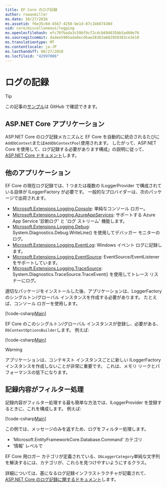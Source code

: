 ```yaml
---
title: EF Core のログ記録
author: rowanmiller
ms.date: 10/27/2016
ms.assetid: f6e35c6d-45b7-4258-be1d-87c1bb67438d
uid: core/miscellaneous/logging
ms.openlocfilehash: efc78fbada3c59bf9cf2c4cb694835bb5ad60e76
ms.sourcegitcommit: dadee5905ada9ecdbae28363a682950383ce3e10
ms.translationtype: MT
ms.contentlocale: ja-JP
ms.lasthandoff: 08/27/2018
ms.locfileid: "42997006"
---
```

# <a name="logging"></a>ログの記録

> [!TIP]  
> この記事の[サンプル](https://github.com/aspnet/EntityFramework.Docs/tree/master/samples/core/Miscellaneous/Logging)は GitHub で確認できます。

## <a name="aspnet-core-applications"></a>ASP.NET Core アプリケーション

ASP.NET Core のログ記録メカニズムと EF Core を自動的に統合されるたびに`AddDbContext`または`AddDbContextPool`使用されます。 したがって、ASP.NET Core を使用して、ログ記録する必要があります構成」の説明に従って、 [ASP.NET Core ドキュメント](https://docs.microsoft.com/en-us/aspnet/core/fundamentals/logging?tabs=aspnetcore2x)します。

## <a name="other-applications"></a>他のアプリケーション

EF Core の現在ログ記録では、1 つまたは複数の ILoggerProvider で構成されている自体が ILoggerFactory が必要です。 一般的なプロバイダーは、次のパッケージで出荷されます。

* [Microsoft.Extensions.Logging.Console](https://www.nuget.org/packages/Microsoft.Extensions.Logging.Console/): 単純なコンソール ロガー。
* [Microsoft.Extensions.Logging.AzureAppServices](https://www.nuget.org/packages/Microsoft.Extensions.Logging.AzureAppServices/): サポートする Azure App Service '診断ログ' と 'ログ ストリーム' 機能します。
* [Microsoft.Extensions.Logging.Debug](https://www.nuget.org/packages/Microsoft.Extensions.Logging.Debug/): System.Diagnostics.Debug.WriteLine() を使用してデバッガー モニターのログ。
* [Microsoft.Extensions.Logging.EventLog](https://www.nuget.org/packages/Microsoft.Extensions.Logging.EventLog/): Windows イベント ログに記録します。
* [Microsoft.Extensions.Logging.EventSource](https://www.nuget.org/packages/Microsoft.Extensions.Logging.EventSource/): EventSource/EventListener をサポートしています。
* [Microsoft.Extensions.Logging.TraceSource](https://www.nuget.org/packages/Microsoft.Extensions.Logging.TraceSource/): System.Diagnostics.TraceSource.TraceEvent() を使用してトレース リスナーにログ。

適切なパッケージをインストールした後、アプリケーションは、LoggerFactory のシングルトン/グローバル インスタンスを作成する必要があります。 たとえば、コンソール ロガーを使用します。

[!code-csharp[Main](../../../samples/core/Miscellaneous/Logging/Logging/BloggingContext.cs#DefineLoggerFactory)]

EF Core のこのシングルトン/グローバル インスタンスが登録し、必要がある、`DbContextOptionsBuilder`します。 例えば:

[!code-csharp[Main](../../../samples/core/Miscellaneous/Logging/Logging/BloggingContext.cs#RegisterLoggerFactory)]

> [!WARNING]
> アプリケーションは、コンテキスト インスタンスごとに新しい ILoggerFactory インスタンスを作成しないことが非常に重要です。 これは、メモリ リークとパフォーマンスの低下になります。

## <a name="filtering-what-is-logged"></a>記録内容がフィルター処理

記録内容がフィルター処理する最も簡単な方法では、ILoggerProvider を登録するときに、これを構成します。 例えば:

[!code-csharp[Main](../../../samples/core/Miscellaneous/Logging/Logging/BloggingContextWithFiltering.cs#DefineLoggerFactory)]

この例では、メッセージのみを返すため、ログをフィルター処理します。
 * 'Microsoft.EntityFrameworkCore.Database.Command' カテゴリ
 * '情報' レベルで

EF Core 用ロガー カテゴリが定義されている、`DbLoggerCategory`単純な文字列を解決するには、カテゴリが、これらを見つけやすいようにするクラス。

詳細については、基になるログ記録インフラストラクチャが記載されて、 [ASP.NET Core のログ記録に関するドキュメント](https://docs.microsoft.com/en-us/aspnet/core/fundamentals/logging?tabs=aspnetcore2x)します。
